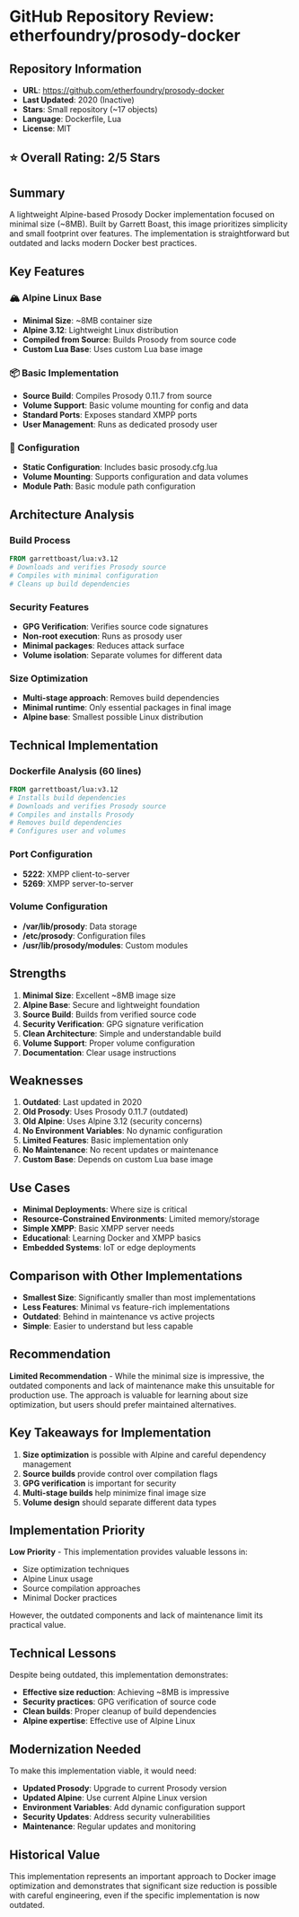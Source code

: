 # GitHub Repository Review: etherfoundry/prosody-docker

## Repository Information
- **URL**: https://github.com/etherfoundry/prosody-docker
- **Last Updated**: 2020 (Inactive)
- **Stars**: Small repository (~17 objects)
- **Language**: Dockerfile, Lua
- **License**: MIT

## ⭐ Overall Rating: 2/5 Stars

## Summary
A lightweight Alpine-based Prosody Docker implementation focused on minimal size (~8MB). Built by Garrett Boast, this image prioritizes simplicity and small footprint over features. The implementation is straightforward but outdated and lacks modern Docker best practices.

## Key Features

### 🏔️ Alpine Linux Base
- **Minimal Size**: ~8MB container size
- **Alpine 3.12**: Lightweight Linux distribution
- **Compiled from Source**: Builds Prosody from source code
- **Custom Lua Base**: Uses custom Lua base image

### 📦 Basic Implementation
- **Source Build**: Compiles Prosody 0.11.7 from source
- **Volume Support**: Basic volume mounting for config and data
- **Standard Ports**: Exposes standard XMPP ports
- **User Management**: Runs as dedicated prosody user

### 🔧 Configuration
- **Static Configuration**: Includes basic prosody.cfg.lua
- **Volume Mounting**: Supports configuration and data volumes
- **Module Path**: Basic module path configuration

## Architecture Analysis

### Build Process
```dockerfile
FROM garrettboast/lua:v3.12
# Downloads and verifies Prosody source
# Compiles with minimal configuration
# Cleans up build dependencies
```

### Security Features
- **GPG Verification**: Verifies source code signatures
- **Non-root execution**: Runs as prosody user
- **Minimal packages**: Reduces attack surface
- **Volume isolation**: Separate volumes for different data

### Size Optimization
- **Multi-stage approach**: Removes build dependencies
- **Minimal runtime**: Only essential packages in final image
- **Alpine base**: Smallest possible Linux distribution

## Technical Implementation

### Dockerfile Analysis (60 lines)
```dockerfile
FROM garrettboast/lua:v3.12
# Installs build dependencies
# Downloads and verifies Prosody source
# Compiles and installs Prosody
# Removes build dependencies
# Configures user and volumes
```

### Port Configuration
- **5222**: XMPP client-to-server
- **5269**: XMPP server-to-server

### Volume Configuration
- **/var/lib/prosody**: Data storage
- **/etc/prosody**: Configuration files
- **/usr/lib/prosody/modules**: Custom modules

## Strengths
1. **Minimal Size**: Excellent ~8MB image size
2. **Alpine Base**: Secure and lightweight foundation
3. **Source Build**: Builds from verified source code
4. **Security Verification**: GPG signature verification
5. **Clean Architecture**: Simple and understandable build
6. **Volume Support**: Proper volume configuration
7. **Documentation**: Clear usage instructions

## Weaknesses
1. **Outdated**: Last updated in 2020
2. **Old Prosody**: Uses Prosody 0.11.7 (outdated)
3. **Old Alpine**: Uses Alpine 3.12 (security concerns)
4. **No Environment Variables**: No dynamic configuration
5. **Limited Features**: Basic implementation only
6. **No Maintenance**: No recent updates or maintenance
7. **Custom Base**: Depends on custom Lua base image

## Use Cases
- **Minimal Deployments**: Where size is critical
- **Resource-Constrained Environments**: Limited memory/storage
- **Simple XMPP**: Basic XMPP server needs
- **Educational**: Learning Docker and XMPP basics
- **Embedded Systems**: IoT or edge deployments

## Comparison with Other Implementations
- **Smallest Size**: Significantly smaller than most implementations
- **Less Features**: Minimal vs feature-rich implementations
- **Outdated**: Behind in maintenance vs active projects
- **Simple**: Easier to understand but less capable

## Recommendation
**Limited Recommendation** - While the minimal size is impressive, the outdated components and lack of maintenance make this unsuitable for production use. The approach is valuable for learning about size optimization, but users should prefer maintained alternatives.

## Key Takeaways for Implementation
1. **Size optimization** is possible with Alpine and careful dependency management
2. **Source builds** provide control over compilation flags
3. **GPG verification** is important for security
4. **Multi-stage builds** help minimize final image size
5. **Volume design** should separate different data types

## Implementation Priority
**Low Priority** - This implementation provides valuable lessons in:
- Size optimization techniques
- Alpine Linux usage
- Source compilation approaches
- Minimal Docker practices

However, the outdated components and lack of maintenance limit its practical value.

## Technical Lessons
Despite being outdated, this implementation demonstrates:
- **Effective size reduction**: Achieving ~8MB is impressive
- **Security practices**: GPG verification of source code
- **Clean builds**: Proper cleanup of build dependencies
- **Alpine expertise**: Effective use of Alpine Linux

## Modernization Needed
To make this implementation viable, it would need:
- **Updated Prosody**: Upgrade to current Prosody version
- **Updated Alpine**: Use current Alpine Linux version
- **Environment Variables**: Add dynamic configuration support
- **Security Updates**: Address security vulnerabilities
- **Maintenance**: Regular updates and monitoring

## Historical Value
This implementation represents an important approach to Docker image optimization and demonstrates that significant size reduction is possible with careful engineering, even if the specific implementation is now outdated. 